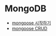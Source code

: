 # MongoDB

- [mongoose 시작하기](http://html5around.com/wordpress/tutorials/node-js%EC%97%90%EC%84%9C-mongodb%EC%82%AC%EC%9A%A9%ED%95%98%EA%B8%B0mongoose/)
- [mongoose CRUD](https://velopert.com/594)

